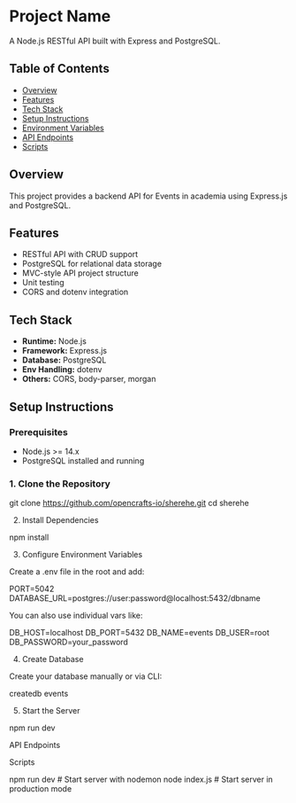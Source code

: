 # Project Name

A Node.js RESTful API built with Express and PostgreSQL.

## Table of Contents

- [Overview](#overview)
- [Features](#features)
- [Tech Stack](#tech-stack)
- [Setup Instructions](#setup-instructions)
- [Environment Variables](#environment-variables)
- [API Endpoints](#api-endpoints)
- [Scripts](#scripts)


## Overview

This project provides a backend API for Events in academia using Express.js and PostgreSQL.

## Features

- RESTful API with CRUD support
- PostgreSQL for relational data storage
- MVC-style API project structure
- Unit testing
- CORS and dotenv integration

## Tech Stack

- **Runtime:** Node.js
- **Framework:** Express.js
- **Database:** PostgreSQL
- **Env Handling:** dotenv
- **Others:** CORS, body-parser, morgan

## Setup Instructions

### Prerequisites

- Node.js >= 14.x
- PostgreSQL installed and running

### 1. Clone the Repository

git clone https://github.com/opencrafts-io/sherehe.git 
cd sherehe

2. Install Dependencies

npm install

3. Configure Environment Variables

Create a .env file in the root and add:

PORT=5042
DATABASE_URL=postgres://user:password@localhost:5432/dbname


You can also use individual vars like:

DB_HOST=localhost
DB_PORT=5432
DB_NAME=events
DB_USER=root
DB_PASSWORD=your_password

4. Create Database

Create your database manually or via CLI:

createdb events


5. Start the Server

npm run dev

API Endpoints


Scripts

npm run dev      # Start server with nodemon
node index.js        # Start server in production mode
